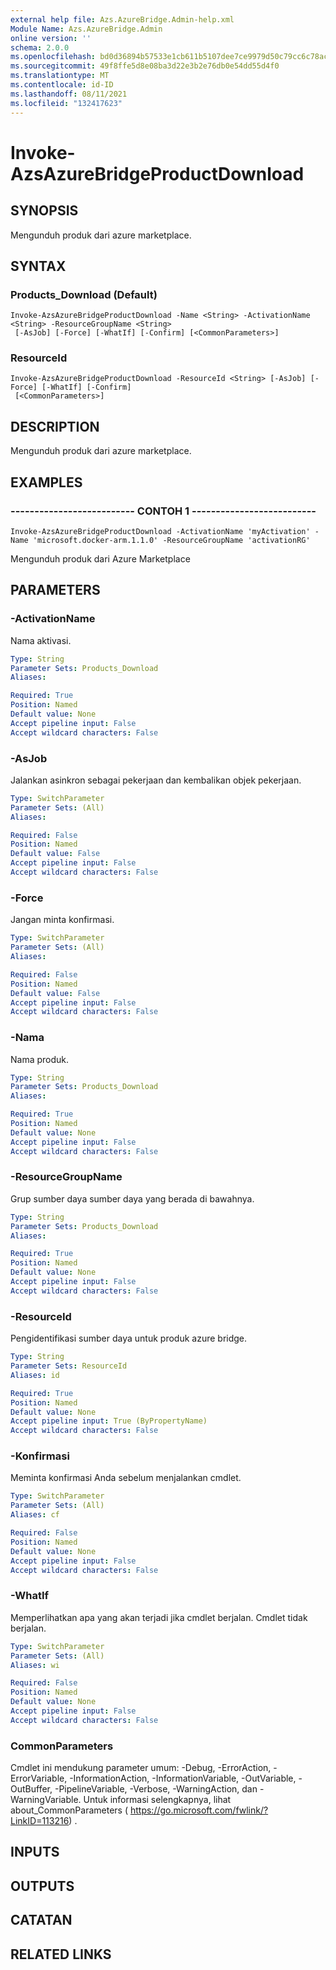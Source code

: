 ```yaml
---
external help file: Azs.AzureBridge.Admin-help.xml
Module Name: Azs.AzureBridge.Admin
online version: ''
schema: 2.0.0
ms.openlocfilehash: bd0d36894b57533e1cb611b5107dee7ce9979d50c79cc6c78ac68b63358d5fe9
ms.sourcegitcommit: 49f8ffe5d8e08ba3d22e3b2e76db0e54dd55d4f0
ms.translationtype: MT
ms.contentlocale: id-ID
ms.lasthandoff: 08/11/2021
ms.locfileid: "132417623"
---
```

# Invoke-AzsAzureBridgeProductDownload

## SYNOPSIS
Mengunduh produk dari azure marketplace.

## SYNTAX

### Products_Download (Default)
```
Invoke-AzsAzureBridgeProductDownload -Name <String> -ActivationName <String> -ResourceGroupName <String>
 [-AsJob] [-Force] [-WhatIf] [-Confirm] [<CommonParameters>]
```

### ResourceId
```
Invoke-AzsAzureBridgeProductDownload -ResourceId <String> [-AsJob] [-Force] [-WhatIf] [-Confirm]
 [<CommonParameters>]
```

## DESCRIPTION
Mengunduh produk dari azure marketplace.

## EXAMPLES

### -------------------------- CONTOH 1 --------------------------
```
Invoke-AzsAzureBridgeProductDownload -ActivationName 'myActivation' -Name 'microsoft.docker-arm.1.1.0' -ResourceGroupName 'activationRG'
```

Mengunduh produk dari Azure Marketplace

## PARAMETERS

### -ActivationName
Nama aktivasi.

```yaml
Type: String
Parameter Sets: Products_Download
Aliases: 

Required: True
Position: Named
Default value: None
Accept pipeline input: False
Accept wildcard characters: False
```

### -AsJob
Jalankan asinkron sebagai pekerjaan dan kembalikan objek pekerjaan.

```yaml
Type: SwitchParameter
Parameter Sets: (All)
Aliases: 

Required: False
Position: Named
Default value: False
Accept pipeline input: False
Accept wildcard characters: False
```

### -Force
Jangan minta konfirmasi.

```yaml
Type: SwitchParameter
Parameter Sets: (All)
Aliases: 

Required: False
Position: Named
Default value: False
Accept pipeline input: False
Accept wildcard characters: False
```

### -Nama
Nama produk.

```yaml
Type: String
Parameter Sets: Products_Download
Aliases: 

Required: True
Position: Named
Default value: None
Accept pipeline input: False
Accept wildcard characters: False
```

### -ResourceGroupName
Grup sumber daya sumber daya yang berada di bawahnya.

```yaml
Type: String
Parameter Sets: Products_Download
Aliases: 

Required: True
Position: Named
Default value: None
Accept pipeline input: False
Accept wildcard characters: False
```

### -ResourceId
Pengidentifikasi sumber daya untuk produk azure bridge.

```yaml
Type: String
Parameter Sets: ResourceId
Aliases: id

Required: True
Position: Named
Default value: None
Accept pipeline input: True (ByPropertyName)
Accept wildcard characters: False
```

### -Konfirmasi
Meminta konfirmasi Anda sebelum menjalankan cmdlet.

```yaml
Type: SwitchParameter
Parameter Sets: (All)
Aliases: cf

Required: False
Position: Named
Default value: None
Accept pipeline input: False
Accept wildcard characters: False
```

### -WhatIf
Memperlihatkan apa yang akan terjadi jika cmdlet berjalan.
Cmdlet tidak berjalan.

```yaml
Type: SwitchParameter
Parameter Sets: (All)
Aliases: wi

Required: False
Position: Named
Default value: None
Accept pipeline input: False
Accept wildcard characters: False
```

### CommonParameters
Cmdlet ini mendukung parameter umum: -Debug, -ErrorAction, -ErrorVariable, -InformationAction, -InformationVariable, -OutVariable, -OutBuffer, -PipelineVariable, -Verbose, -WarningAction, dan -WarningVariable. Untuk informasi selengkapnya, lihat about_CommonParameters ( https://go.microsoft.com/fwlink/?LinkID=113216) .

## INPUTS

## OUTPUTS

## CATATAN

## RELATED LINKS

